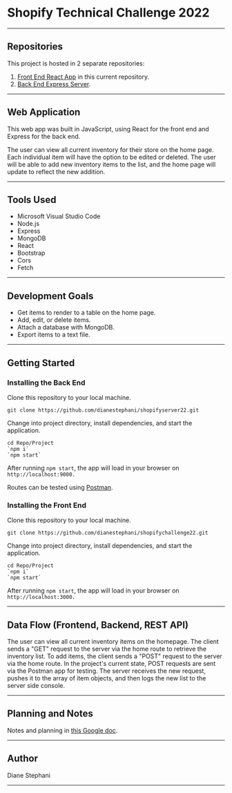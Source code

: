 # Shopify Technical Challenge 2022

---------------------------------

## Repositories

This project is hosted in 2 separate repositories:

1. [Front End React App](https://github.com/dianestephani/shopifychallenge22) in this current repository.
1. [Back End Express Server](https://github.com/dianestephani/shopifyserver22).

---------------------------------

## Web Application

This web app was built in JavaScript, using React for the front end and Express for the back end.

The user can view all current inventory for their store on the home page. Each individual item will have the option to be edited or deleted. The user will be able to add new inventory items to the list, and the home page will update to reflect the new addition.

---------------------------------

## Tools Used

- Microsoft Visual Studio Code
- Node.js
- Express
- MongoDB
- React
- Bootstrap
- Cors
- Fetch

---------------------------------

## Development Goals

- Get items to render to a table on the home page.
- Add, edit, or delete items.
- Attach a database with MongoDB.
- Export items to a text file.

---------------------------------

## Getting Started

### Installing the Back End

Clone this repository to your local machine.

```
git clone https://github.com/dianestephani/shopifyserver22.git
```

Change into project directory, install dependencies, and start the application. 

```
cd Repo/Project
`npm i`
`npm start`
```

After running `npm start`, the app will load in your browser on `http://localhost:9000.`

Routes can be tested using [Postman](https://www.postman.com/downloads/).


### Installing the Front End

Clone this repository to your local machine.

```
git clone https://github.com/dianestephani/shopifychallenge22.git
```

Change into project directory, install dependencies, and start the application. 

```
cd Repo/Project
`npm i`
`npm start`
```

After running `npm start`, the app will load in your browser on `http://localhost:3000.`


---------------------------------


## Data Flow (Frontend, Backend, REST API)

The user can view all current inventory items on the homepage. The client sends a "GET" request to the server via the home route to retrieve the inventory list. To add items, the client sends a "POST" request to the server via the home route. In the project's current state, POST requests are sent via the Postman app for testing. The server receives the new request, pushes it to the array of item objects, and then logs the new list to the server side console.

---------------------------

## Planning and Notes

Notes and planning in [this Google doc](https://docs.google.com/document/d/12DohMgeECUnxudz1T8rH96Bfnlujsv_mIhT8dBnTqhc/edit?usp=sharing).

---------------------------

## Author

Diane Stephani

------------------------------
